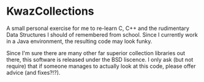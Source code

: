 KwazCollections
===============

A small personal exercise for me to re-learn C, C++ and the rudimentary Data Structures I should of remembered from school.  Since I currently work in a Java environment, the resulting code may look funky.

Since I'm sure there are many other far superior collection libraries out there, this software is released under the BSD liscence.
I only ask (but not require) that if someone manages to actually look at this code, please offer advice (and fixes?!?).
